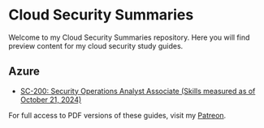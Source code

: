 # Cloud Security Summaries

Welcome to my Cloud Security Summaries repository. Here you will find preview content for my cloud security study guides.

## Azure
- [SC-200: Security Operations Analyst Associate (Skills measured as of October 21, 2024)](https://github.com/404Future/cloud-security-summaries/blob/main/SC-200:%20Security%20Operations%20Analyst%20Associate.md)

For full access to PDF versions of these guides, visit my [Patreon](https://www.patreon.com/0xFutureLearning/about).
